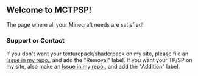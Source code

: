 ## Welcome to MCTPSP!

The page where all your Minecraft needs are satisfied!

### Support or Contact

If you don't want your texturepack/shaderpack on my site, please file an [Issue in my repo.](https://github.com/mctpsp/mctpsp.github.io/issues), and add the "Removal" label.
If you want your TP/SP on my site, also make an [Issue in my repo.](https://github.com/mctpsp/mctpsp.github.io/issues), and add the "Addition" label.